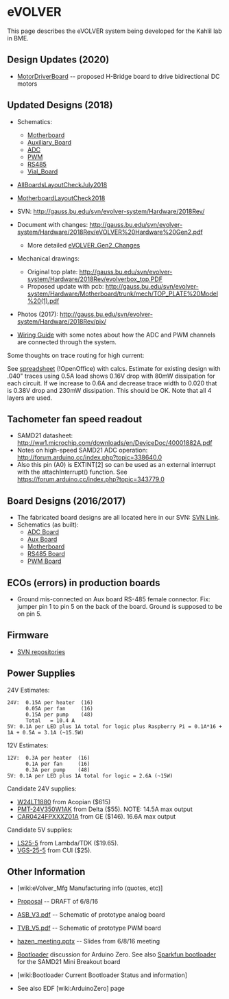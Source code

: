 # eVOLVER
This page describes the eVOLVER system being developed for the Kahlil lab in BME.

## Design Updates (2020)

 * [MotorDriverBoard](MotorDriverBoard.md) -- proposed H-Bridge board to drive bidirectional DC motors

## Updated Designs (2018)

 * Schematics:
   * [Motherboard](http://gauss.bu.edu/svn/evolver-system/Hardware/Motherboard/tags/production-run-2018-08/Motherboard.pdf)
   * [Auxiliary_Board](http://gauss.bu.edu/svn/evolver-system/Hardware/Auxiliary_Board/tags/production-run-2018-08/Auxiliary_Board.pdf)
   * [ADC](http://gauss.bu.edu/svn/evolver-system/Hardware/ADC_Board/tags/production-run-2018-03-01-RevC/PDFs/ADC.pdf)
   * [PWM](http://gauss.bu.edu/svn/evolver-system/Hardware/PWM_Board/tags/production-run-2018-03-06-RevC/PDFs/eVolver_pwm.pdf)
   * [RS485](http://gauss.bu.edu/svn/evolver-system/Hardware/RS485_Board/tags/production-run-2018-03-01-RevC/PDFs/RS485.pdf)
   * [Vial_Board](http://gauss.bu.edu/svn/evolver-system/Hardware/Vial_Board/tags/production-run-2018-08/Vial_Board.pdf)

 * [AllBoardsLayoutCheckJuly2018](AllBoardsLayoutCheckJuly2018.md)
 * [MotherboardLayoutCheck2018](MotherboardLayoutCheck2018.md)
 * SVN: http://gauss.bu.edu/svn/evolver-system/Hardware/2018Rev/
 * Document with changes:  http://gauss.bu.edu/svn/evolver-system/Hardware/2018Rev/eVOLVER%20Hardware%20Gen2.pdf
   * More detailed [eVOLVER_Gen2_Changes](eVOLVER_Gen2_Changes.md)
 * Mechanical drawings:
   * Original top plate:   http://gauss.bu.edu/svn/evolver-system/Hardware/2018Rev/evolverbox_top.PDF
   * Proposed update with pcb: http://gauss.bu.edu/svn/evolver-system/Hardware/Motherboard/trunk/mech/TOP_PLATE%20Model%20(1).pdf
 * Photos (2017):  http://gauss.bu.edu/svn/evolver-system/Hardware/2018Rev/pix/


 * [Wiring Guide](http://gauss.bu.edu/svn/evolver-system/Doco/Wiring_Guide/Wiring_Guide.pdf) with some notes about how the ADC and PWM channels are connected through the system.

Some thoughts on trace routing for high current:

See [spreadsheet](http://gauss.bu.edu/svn/evolver-system/Hardware/Motherboard/docs/trace_calculations.ods) (!OpenOffice) with calcs.  Estimate for existing design with .040" traces using 0.5A load shows 0.16V drop with 80mW dissipation for each circuit.  If we increase to 0.6A and decrease trace width to 0.020 that is 0.38V drop and 230mW dissipation.  This should be OK.  Note that all 4 layers are used.

## Tachometer fan speed readout

 * SAMD21 datasheet: http://ww1.microchip.com/downloads/en/DeviceDoc/40001882A.pdf
 * Notes on high-speed SAMD21 ADC operation:  http://forum.arduino.cc/index.php?topic=338640.0
 * Also this pin (A0) is EXTINT[2] so can be used as an external interrupt with the attachInterrupt() function.  See https://forum.arduino.cc/index.php?topic=343779.0

## Board Designs (2016/2017)

 * The fabricated board designs are all located here in our SVN: [SVN Link](http://gauss.bu.edu/svn/evolver-system/Hardware/).
 * Schematics (as built):
   * [ADC Board](http://ohm.bu.edu/~hazen/eVOLVER/prod/ADC.pdf)
   * [Aux Board](http://ohm.bu.edu/~hazen/eVOLVER/prod/Auxiliary_Board.pdf)
   * [Motherboard](http://ohm.bu.edu/~hazen/eVOLVER/prod/Motherboard.pdf)
   * [RS485 Board](http://ohm.bu.edu/~hazen/eVOLVER/prod/RS485.pdf)
   * [PWM Board](http://ohm.bu.edu/~hazen/eVOLVER/prod/eVolver_pwm.pdf)

## ECOs (errors) in production boards

 * Ground mis-connected on Aux board RS-485 female connector.  Fix:  jumper pin 1 to pin 5 on the back of the board.  Ground is supposed to be on pin 5.

## Firmware

 * [SVN repositories](http://gauss.bu.edu/redmine/projects/arduino-zero/repository/libs)

## Power Supplies


24V Estimates:
```
24V:  0.15A per heater  (16)
      0.05A per fan     (16)
      0.15A per pump    (48)
      Total   = 10.4 A
5V: 0.1A per LED plus 1A total for logic plus Raspberry Pi = 0.1A*16 + 1A + 0.5A = 3.1A (~15.5W)
```

12V Estimates:
```
12V:  0.3A per heater  (16)
      0.1A per fan     (16)
      0.3A per pump    (48)
5V: 0.1A per LED plus 1A total for logic = 2.6A (~15W)
```

Candidate 24V supplies:
 * [W24LT1880](http://www.acopian.com/store/productdetail.aspx?q=dNominal+Output+Voltage+:+24;+Adjust+Range:+1;++Max+Output+Amps+(40+C):+18.8;,i3288) from Acopian ($615)
 * [PMT-24V350W1AK](http://www.digikey.com/product-detail/en/delta-electronics/PMT-24V350W1AK/1145-1077-ND/4386548) from Delta ($55).  NOTE:  14.5A max output
 * [CAR0424FPXXXZ01A](http://www.digikey.com/product-detail/en/ge-critical-power/CAR0424FPXXXZ01A/555-1382-ND/5254212) from GE ($146).  16.6A max output

Candidate 5V supplies:
 * [LS25-5](http://www.digikey.com/product-detail/en/tdk-lambda-americas-inc/LS25-5/285-1890-ND/2057039) from Lambda/TDK ($19.65).
 * [VGS-25-5](http://www.digikey.com/product-detail/en/cui-inc/VGS-25-5/102-1928-ND/2045659) from CUI ($25).

## Other Information

 * [wiki:eVolver_Mfg Manufacturing info (quotes, etc)]

 * [Proposal](http://ohm.bu.edu/~hazen/BME/eVOLVER/eVOLVER_proposal.pdf) -- DRAFT of 6/8/16
 * [ASB_V3.pdf](http://ohm.bu.edu/~hazen/BME/eVOLVER/Meetings/2016-06-08/ASB_V3.pdf) -- Schematic of prototype analog board
 * [TVB_V5.pdf](http://ohm.bu.edu/~hazen/BME/eVOLVER/Meetings/2016-06-08/TVB_V5.pdf) -- Schematic of prototype PWM board
 * [hazen_meeting.pptx](http://ohm.bu.edu/~hazen/BME/eVOLVER/Meetings/2016-06-08/hazen_meeting.pptx) -- Slides from 6/8/16 meeting

 * [Bootloader](https://forum.arduino.cc/index.php?topic=330227.0) discussion for Arduino Zero.  See also [Sparkfun bootloader](https://github.com/sparkfun/Arduino_Boards/tree/master/sparkfun/samd/bootloaders/zero) for the SAMD21 Mini Breakout board

 * [wiki:Bootloader Current Bootloader Status and information]
 * See also EDF [wiki:ArduinoZero] page

